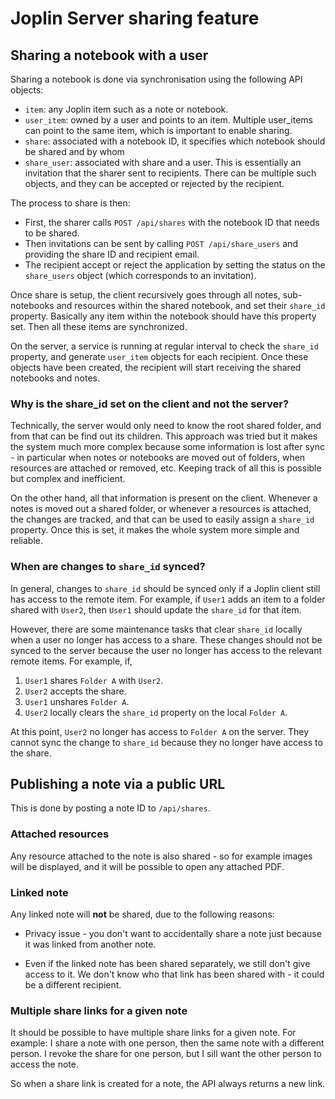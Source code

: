 # Joplin Server sharing feature

## Sharing a notebook with a user

Sharing a notebook is done via synchronisation using the following API objects:

- `item`: any Joplin item such as a note or notebook.
- `user_item`: owned by a user and points to an item. Multiple user_items can point to the same item, which is important to enable sharing.
- `share`: associated with a notebook ID, it specifies which notebook should be shared and by whom
- `share_user`: associated with share and a user. This is essentially an invitation that the sharer sent to recipients. There can be multiple such objects, and they can be accepted or rejected by the recipient.

The process to share is then:

- First, the sharer calls `POST /api/shares` with the notebook ID that needs to be shared.
- Then invitations can be sent by calling `POST /api/share_users` and providing the share ID and recipient email.
- The recipient accept or reject the application by setting the status on the `share_users` object (which corresponds to an invitation).

Once share is setup, the client recursively goes through all notes, sub-notebooks and resources within the shared notebook, and set their `share_id` property. Basically any item within the notebook should have this property set. Then all these items are synchronized.

On the server, a service is running at regular interval to check the `share_id` property, and generate `user_item` objects for each recipient. Once these objects have been created, the recipient will start receiving the shared notebooks and notes.

### Why is the share_id set on the client and not the server?

Technically, the server would only need to know the root shared folder, and from that can be find out its children. This approach was tried but it makes the system much more complex because some information is lost after sync - in particular when notes or notebooks are moved out of folders, when resources are attached or removed, etc. Keeping track of all this is possible but complex and inefficient.

On the other hand, all that information is present on the client. Whenever a notes is moved out a shared folder, or whenever a resources is attached, the changes are tracked, and that can be used to easily assign a `share_id` property. Once this is set, it makes the whole system more simple and reliable.

### When are changes to `share_id` synced?

In general, changes to `share_id` should be synced only if a Joplin client still has access to the remote item. For example, if `User1` adds an item to a folder shared with `User2`, then `User1` should update the `share_id` for that item.

However, there are some maintenance tasks that clear `share_id` locally when a user no longer has access to a share. These changes should not be synced to the server because the user no longer has access to the relevant remote items. For example, if,
1. `User1` shares `Folder A` with `User2`.
2. `User2` accepts the share.
3. `User1` unshares `Folder A`.
4. `User2` locally clears the `share_id` property on the local `Folder A`.

At this point, `User2` no longer has access to `Folder A` on the server. They cannot sync the change to `share_id` because they no longer have access to the share.

## Publishing a note via a public URL 

This is done by posting a note ID to `/api/shares`.

### Attached resources

Any resource attached to the note is also shared - so for example images will be displayed, and it will be possible to open any attached PDF. 

### Linked note

Any linked note will **not** be shared, due to the following reasons:

- Privacy issue - you don't want to accidentally share a note just because it was linked from another note.

- Even if the linked note has been shared separately, we still don't give access to it. We don't know who that link has been shared with - it could be a different recipient.

### Multiple share links for a given note

It should be possible to have multiple share links for a given note. For example: I share a note with one person, then the same note with a different person. I revoke the share for one person, but I sill want the other person to access the note.

So when a share link is created for a note, the API always returns a new link.
